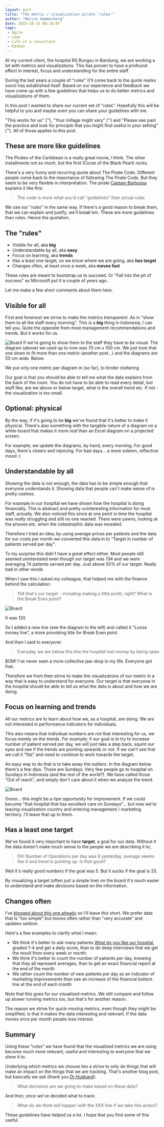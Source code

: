 ```yaml
---
layout: post
title: "The metric / visualization pirate 'rules'"
author: "Marcus Hammarberg"
date: 2015-10-15 08:19:07
tags:
 - Agile
 - Lean
 - Life of a consultant
 - Kanban
---
```


At my current client, the hospital RS Bungsu in Bandung, we are working a lot with metrics and visualizations. This has proven to have a profound effect in interest, focus and understanding for the entire staff.

During the last years a couple of "rules" (I'll come back to the quote marks soon) has established itself. Based on our experience and feedback we have come up with a few guidelines that helps us to do better metrics and visualizations of them.

In this post I wanted to share our current set of "rules". Hopefully this will be helpful to you and maybe even you can share your guidelines with me.

"This works for us" (&trade;), "Your millage might vary" (&trade;) and "Please see past the practice and look for principle that you might find useful in your setting" (&trade;). All of those applies to this post.

## These are more like guidelines

The Pirates of the Caribbean is a really great movie, I think. The other installments not so much, but the first (Curse of the Black Pearl) rocks.

There's a very funny and recurring quote about The Pirate Code. Different people come back to the importance of following The Pirate Code. But they seem to be very flexible in interpretation. The pirate [Captain Barbossa](http://www.imdb.com/title/tt0325980/quotes?item=qt0416601) explains it like this:

> The code is more what you'd call "guidelines" than actual rules

We use our "rules" in the same way. If there's a good reason to break them, that we can explain and justify, we'll break'em. These are more guidelines than rules. Hence the quotation.

## The "rules"

* Visible for all, aka **big**
* Understandable by all, aka **easy**
* Focus on learning, aka **trends**
* Has a least one target, so we know where we are going, aka **has target**
* Changes often, at least once a week, aka **moves fast**

These rules are meant to bootstrap us to succeed. Or "Fall into the pit of success" as Microsoft put it a couple of years ago.

Let me make a few short comments about them here.

## Visible for all

First and foremost we strive to make the metrics *transparent*. As in "show them to all the staff every morning". This is a **big** thing in Indonesia, I can tell you. Quite the opposite from most management recommendations and trends. But it works for us.

![Board](/img/board150324.jpg)
If we're going to show them to the staff they have to be visual. The diagram (above) we used up to now was 70 cm x 100 cm. We just took that one down to fit more than one metric (another post...) and the diagrams are 50 cm wide. Below.

We put only one metric per diagram in (so far), to hinder cluttering

Our goal is that you should be able to tell me what the data explains from the back of the room. You do not have to be able to read every detail, but stuff like; are we above or below target, what is the overall trend etc. If not - the visualization is too small.

## Optional: physical

By the way, if it's going to be **big** we've found that it's better to make it physical. There's also something with the tangible nature of a diagram on a white-board that makes it more *real* than an Excel diagram on a projected screen.

For example; we update the diagrams, by hand, every morning. For good days, there's cheers and rejoicing. For bad days... a more solemn, reflective mood :)

## Understandable by all

Showing the data is not enough, the data has to be simple enough that everyone understands it. Showing data that people can't make sense of is pretty useless.

For example in our hospital we have shown how the hospital is doing financially. This is abstract and pretty uninteresting information for most staff, actually. We also noticed this since at one point in time the hospital was *really* struggling and still no one reacted. There were yawns, looking at the phones etc. when the *catastrophic* data was revealed.

Therefore I tried an idea; by using average prices per patients and the data for our costs per month we converted this data in to "Target in number of patients served per day".

To my surprise this didn't have a great effect either. Most people still seemed uninterested even though our target was 134 and we were averaging 74 patients served per day. Just above 50% of our target. Really bad in other words

When I saw this I asked my colleague, that helped me with the finance behind the calculation:

> 134 that's our target - including making a little profit, right? What is the Break Even point?

![Board](/img/board140911.png)

It was 120.

So I added a new line (see the diagram to the left) and called it "Loose money line", a more provoking title for Break Even point.

And then I said to everyone:

> Everyday we are below this line the hospital lost money by being open

BOM! I've never seen a more collective jaw-drop in my life. Everyone got that.

Therefore we from then strive to make the visualizations of our metric in a way that is easy to understand for everyone. Our target is that everyone in the hospital should be able to tell us what the data is about and how we are doing.

## Focus on learning and trends

All our metrics are to learn about how we, as a hospital, are doing. We are not interested in performance indicators for individuals.

This also means that individual numbers are not that interesting for us, we focus merely on the trends. For example; if our goal is to try to increase number of patient served per day, we will just take a step back, squint our eyes and see if the trends are pointing upwards or not. If we can't see that we call it "flat" and need to continue to work towards the target.

An easy way to do that is to take away the outliers. In the diagram below there's a few dips. Those are Sundays. Very few people go to hospital on Sundays in Indonesia (and the rest of the world?). We have called those "Out of reach", and simply don't care about it when we analyze the trend.

![Board](/img/board150324.jpg)

Oooor... this might be a ripe opportunity for improvement. If we could become "that hospital that has excellent care on Sundays"... but now we're leaving visualization country and entering management / marketing territory. I'll leave that up to them.

## Has a least one target

We've found it very important to have **target**, a goal for our data. Without it the data doesn't make much sense to the people we are describing it to;

> Oh! Number of Operations per day was 6 yesterday, average seems like 4 and trend is pointing up. Is that good?

Well it's really good numbers if the goal was 5. But it sucks if the goal is 25.

By visualizing a target (often just a simple line) on the board it's much easier to understand and make decisions based on the information.

## Changes often

I've [blogged about this one already](http://www.marcusoft.net/2015/09/indicators-leading-trailing---short-or-long.html) so I'll leave this short. We prefer data that is "too simple" but moves often rather than "very accurate" and updates seldom.

Here's a few examples to clarify what I mean:

* We think it's better to ask many patients [What do you like our hospital](http://koavote.herokuapp.com/vote?questionId=535d21290386a32100000001), graded 1-4 and get a daily score, than to do deep interviews that we get the result from every week or month.
* We think it's better to count the number of patients per day, knowing that they all represent averages, than to get an exact financial report at the end of the month
* We rather count the number of new patients per day as an indicator of marketing improvements than see an increase of the financial bottom line at the end of each month

Note that this goes for our visualized metrics. We still compare and follow up slower running metrics too, but that's for another reason.

The reason we strive for quick-moving metrics, even though they might be simplified, is that it makes the data interesting and relevant. If the data moves once per month people lose interest.

## Summary

Using these "rules" we have found that the visualized metrics we are using become much more relevant, useful and interesting to everyone that we show it to.

Underlying which metrics we choose lies a strive to only do things that will make an impact on the things that we are tracking. That's another blog post, but basically we ask (thank you [Dr Hubbard](http://www.marcusoft.net/2014/12/what-ive-learned-from-how-to-measure-anything.html)):

> What decisions are we going to make based on these data?

And then, once we've decided what to track:

> What do we think will happen with the XXX line if we take this action?

These guidelines have helped us a lot. I hope that you find some of this useful.
